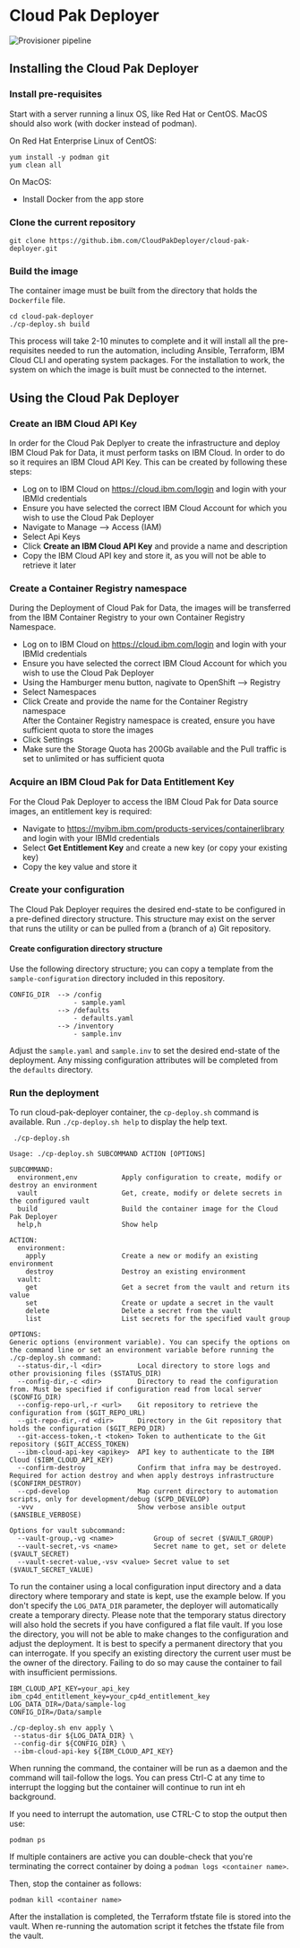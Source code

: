 # Cloud Pak Deployer

![Provisioner pipeline](/images/provisioning-process.png)

## Installing the Cloud Pak Deployer

### Install pre-requisites
Start with a server running a linux OS, like Red Hat or CentOS. MacOS should also work (with docker instead of podman).

On Red Hat Enterprise Linux of CentOS:
```
yum install -y podman git
yum clean all
```

On MacOS:
* Install Docker from the app store

### Clone the current repository
```
git clone https://github.ibm.com/CloudPakDeployer/cloud-pak-deployer.git
```

### Build the image
The container image must be built from the directory that holds the `Dockerfile` file.
```
cd cloud-pak-deployer
./cp-deploy.sh build
```

This process will take 2-10 minutes to complete and it will install all the pre-requisites needed to run the automation, including Ansible, Terraform, IBM Cloud CLI and operating system packages. For the installation to work, the system on which the image is built must be connected to the internet.

## Using the Cloud Pak Deployer

### Create an IBM Cloud API Key
In order for the Cloud Pak Deplyer to create the infrastructure and deploy IBM Cloud Pak for Data, it must perform tasks on IBM Cloud. In order to do so it requires an IBM Cloud API Key. This can be created by following these steps:
- Log on to IBM Cloud on https://cloud.ibm.com/login and login with your IBMId credentials
- Ensure you have selected the correct IBM Cloud Account for which you wish to use the Cloud Pak Deployer
- Navigate to Manage --> Access (IAM)
- Select Api Keys
- Click **Create an IBM Cloud API Key** and provide a name and description
- Copy the IBM Cloud API key and store it, as you will not be able to retrieve it later

### Create a Container Registry namespace
During the Deployment of Cloud Pak for Data, the images will be transferred from the IBM Container Registry to your own Container Registry Namespace.
- Log on to IBM Cloud on https://cloud.ibm.com/login and login with your IBMId credentials
- Ensure you have selected the correct IBM Cloud Account for which you wish to use the Cloud Pak Deployer
- Using the Hamburger menu button, nagivate to OpenShift --> Registry
- Select Namespaces
- Click Create and provide the name for the Container Registry namespace  
After the Container Registry namespace is created, ensure you have sufficient quota to store the images
- Click Settings
- Make sure the Storage Quota has 200Gb available and the Pull traffic is set to unlimited or has sufficient quota 

### Acquire an IBM Cloud Pak for Data Entitlement Key
For the Cloud Pak Deployer to access the IBM Cloud Pak for Data source images, an entitlement key is required:
- Navigate to https://myibm.ibm.com/products-services/containerlibrary and login with your IBMId credentials
- Select **Get Entitlement Key** and create a new key (or copy your existing key)
- Copy the key value and store it

### Create your configuration
The Cloud Pak Deployer requires the desired end-state to be configured in a pre-defined directory structure. This structure may exist on the server that runs the utility or can be pulled from a (branch of a) Git repository. 

#### Create configuration directory structure
Use the following directory structure; you can copy a template from the `sample-configuration` directory included in this repository.
```
CONFIG_DIR  --> /config
                - sample.yaml
            --> /defaults
                - defaults.yaml
            --> /inventory
                - sample.inv
```
Adjust the `sample.yaml` and `sample.inv` to set the desired end-state of the deployment. Any missing configuration attributes will be completed from the `defaults` directory.

### Run the deployment
To run cloud-pak-deployer container, the `cp-deploy.sh` command is available. Run `./cp-deploy.sh help` to display the help text.

```
 ./cp-deploy.sh

Usage: ./cp-deploy.sh SUBCOMMAND ACTION [OPTIONS]

SUBCOMMAND:
  environment,env           Apply configuration to create, modify or destroy an environment
  vault                     Get, create, modify or delete secrets in the configured vault
  build                     Build the container image for the Cloud Pak Deployer
  help,h                    Show help

ACTION:
  environment:
    apply                   Create a new or modify an existing environment
    destroy                 Destroy an existing environment
  vault:
    get                     Get a secret from the vault and return its value
    set                     Create or update a secret in the vault
    delete                  Delete a secret from the vault
    list                    List secrets for the specified vault group

OPTIONS:
Generic options (environment variable). You can specify the options on the command line or set an environment variable before running the ./cp-deploy.sh command:
  --status-dir,-l <dir>         Local directory to store logs and other provisioning files ($STATUS_DIR)
  --config-dir,-c <dir>         Directory to read the configuration from. Must be specified if configuration read from local server ($CONFIG_DIR)
  --config-repo-url,-r <url>    Git repository to retrieve the configuration from ($GIT_REPO_URL)
  --git-repo-dir,-rd <dir>      Directory in the Git repository that holds the configuration ($GIT_REPO_DIR)
  --git-access-token,-t <token> Token to authenticate to the Git repository ($GIT_ACCESS_TOKEN)
  --ibm-cloud-api-key <apikey>  API key to authenticate to the IBM Cloud ($IBM_CLOUD_API_KEY)
  --confirm-destroy             Confirm that infra may be destroyed. Required for action destroy and when apply destroys infrastructure ($CONFIRM_DESTROY)
  --cpd-develop                 Map current directory to automation scripts, only for development/debug ($CPD_DEVELOP)
  -vvv                          Show verbose ansible output ($ANSIBLE_VERBOSE)

Options for vault subcommand:
  --vault-group,-vg <name>          Group of secret ($VAULT_GROUP)
  --vault-secret,-vs <name>         Secret name to get, set or delete ($VAULT_SECRET)
  --vault-secret-value,-vsv <value> Secret value to set ($VAULT_SECRET_VALUE)
```

To run the container using a local configuration input directory and a data directory where temporary and state is kept, use the example below. If you don't specify the `LOG_DATA_DIR` parameter, the deployer will automatically create a temporary directy. Please note that the temporary status directory will also hold the secrets if you have configured a flat file vault. If you lose the directory, you will not be able to make changes to the configuration and adjust the deployment. It is best to specify a permanent directory that you can interrogate. If you specify an existing directory the current user must be the owner of the directory. Failing to do so may cause the container to fail with insufficient permissions.

```
IBM_CLOUD_API_KEY=your_api_key
ibm_cp4d_entitlement_key=your_cp4d_entitlement_key
LOG_DATA_DIR=/Data/sample-log
CONFIG_DIR=/Data/sample

./cp-deploy.sh env apply \
 --status-dir ${LOG_DATA_DIR} \
 --config-dir ${CONFIG_DIR} \
 --ibm-cloud-api-key ${IBM_CLOUD_API_KEY}
```

When running the command, the container will be run as a daemon and the command will tail-follow the logs. You can press Ctrl-C at any time to interrupt the logging but the container will continue to run int eh background.

If you need to interrupt the automation, use CTRL-C to stop the output then use:
```
podman ps
```
If multiple containers are active you can double-check that you're terminating the correct container by doing a `podman logs <container name>`.

Then, stop the container as follows:
```
podman kill <container name>
```

After the installation is completed, the Terraform tfstate file is stored into the vault. When re-running the automation script it fetches the tfstate file from the vault.

